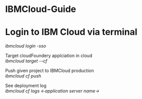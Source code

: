 # IBMCloud-Guide

# Login to IBM Cloud via terminal <br>
<i>ibmcloud login -sso</i>

Target cloudFoundery applciation in cloud <br>
<i>ibmcloud target --cf </i>

Push given project to IBMCloud production <br>
<i>ibmcloud cf push</i>

See deployment log <br>
<i>ibmcloud cf logs <-application server name-> </i>
